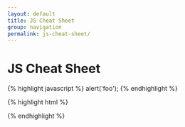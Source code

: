 ```yaml
---
layout: default
title: JS Cheat Sheet
group: navigation
permalink: js-cheat-sheet/
---
```


<div id="home">
  <h1>JS Cheat Sheet</h1>

{% highlight javascript %}
alert('foo');
{% endhighlight %}

{% highlight html %}
<html>
{% endhighlight %}
</div>
